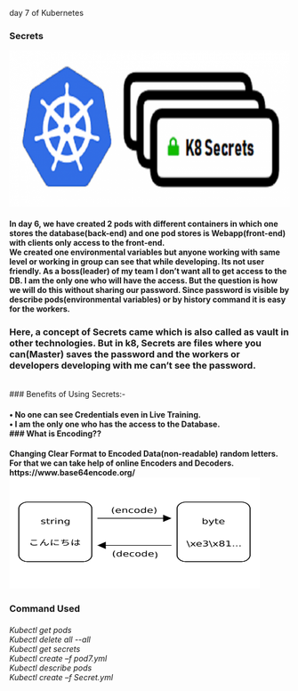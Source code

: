 day 7 of Kubernetes
### Secrets
<img src="main.png" height="280" width="600">
<h4>
In day 6, we have created 2 pods with different containers in which one stores the database(back-end) and one pod stores is Webapp(front-end) with clients only access to the front-end.
<br>
We created one environmental variables but anyone working with same level or working in group can see that while developing. Its not user friendly. As a boss(leader) of my team I don’t want all to get access to the DB. I am the only one who will have the access. But the question is how we will do this without sharing our password. Since password is visible by describe pods(environmental variables) or by history command it is easy for the workers.
<br></h4>

### Here, a concept of Secrets came which is also called as vault in other technologies. But in k8, Secrets are files where you can(Master) saves the password and the workers or developers developing with me can’t see the password.
<br>
### Benefits of Using Secrets:-
<h4>
•	No one can see Credentials even in Live Training.<br>
•	I am the only one who has the access to the Database.
<br>
### What is Encoding??<br><h4>
Changing Clear Format to Encoded Data(non-readable) random letters.<br>
For that we can take help of online Encoders and Decoders. https://www.base64encode.org/
<img src="encode-decode.png" height="200" width="450">
</h4>

<h3>Command Used</h3>
<h6>Kubectl get pods<br>
Kubectl delete all --all<br>
Kubectl get secrets<br>
Kubectl create –f pod7.yml<br>
Kubectl describe pods<br>
Kubectl create –f Secret.yml
